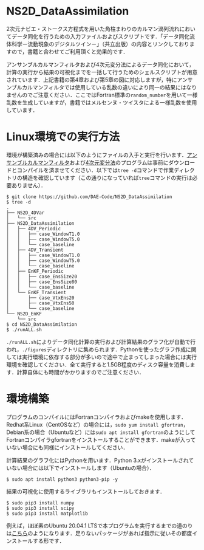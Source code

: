 # NS2D_DataAssimilation

2次元ナビエ・ストークス方程式を用いた角柱まわりのカルマン渦列流れにおいてデータ同化を行うための入力ファイルおよびスクリプトです．「データ同化流体科学－流動現象のデジタルツイン－」（共立出版）の内容とリンクしておりますので，書籍と合わせてご利用頂くと効果的です．

アンサンブルカルマンフィルタおよび4次元変分法によるデータ同化において，計算の実行から結果の可視化までを一括して行うためのシェルスクリプトが用意されています．上記書籍の第4章および第5章の図に対応しますが，特にアンサンブルカルマンフィルタでは使用している乱数の違いにより同一の結果にはなりませんのでご注意ください．ここではFortran標準の`random_number`を用いて一様乱数を生成していますが，書籍ではメルセンヌ・ツイスタによる一様乱数を使用しています．

# Linux環境での実行方法

環境が構築済みの場合には以下のようにファイルの入手と実行を行います．[アンサンブルカルマンフィルタ](https://github.com/DAE-Code/NS2D_EnKF)および[4次元変分法](https://github.com/DAE-Code/NS2D_4DVar)のプログラムは事前にダウンロードとコンパイルを済ませてください．以下では`tree -d`コマンドで作業ディレクトリの構造を確認しています（この通りになっていれば`tree`コマンドの実行は必要ありません）．
```
$ git clone https://github.com/DAE-Code/NS2D_DataAssimilation
$ tree -d
.
├── NS2D_4DVar
│   └── src
├── NS2D_DataAssimilation
│   ├── 4DV_Periodic
│   │   ├── case_WindowT1.0
│   │   ├── case_WindowT5.0
│   │   └── case_baseline
│   ├── 4DV_Transient
│   │   ├── case_WindowT1.0
│   │   ├── case_WindowT5.0
│   │   └── case_baseline
│   ├── EnKF_Periodic
│   │   ├── case_EnsSize20
│   │   ├── case_EnsSize80
│   │   └── case_baseline
│   └── EnKF_Transient
│       ├── case_VtxEns20
│       ├── case_VtxEns50
│       └── case_baseline
└── NS2D_EnKF
    └── src
$ cd NS2D_DataAssimilation
$ ./runALL.sh
```
`./runALL.sh`によりデータ同化計算の実行および計算結果のグラフ化が自動で行われ，`./figures`ディレクトリに集められます．Pythonを使ったグラフ作成に関しては実行環境に依存する部分が多いので途中で止まってしまった場合には実行環境を確認してください．全て実行すると1.5GB程度のディスク容量を消費します．計算自体にも時間がかかりますのでご注意ください．

# 環境構築

プログラムのコンパイルにはFortranコンパイラおよびmakeを使用します．Redhat系Linux（CentOSなど）の場合には，`sudo yum install gfortran`，Debian系の場合（Ubuntuなど）には`sudo apt install gfortran`のようにしてFortranコンパイラgfortranをインストールすることができます．makeが入っていない場合にも同様にインストールしてください．

計算結果のグラフ化にはPythonを用います．Python 3.xがインストールされていない場合には以下でインストールします（Ubuntuの場合）．
```
$ sudo apt install python3 python3-pip -y
```

結果の可視化に使用するライブラリもインストールしておきます．
```
$ sudo pip3 install numpy
$ sudo pip3 install scipy
$ sudo pip3 install matplotlib
```

例えば，ほぼ素のUbuntu 20.04.1 LTSで本プログラムを実行するまでの道のりは[こちら](https://github.com/DAE-Code/NS2D_DataAssimilation/blob/master/Environment.md)のようになります．足りないパッケージがあれば指示に従いその都度インストールする形です．
